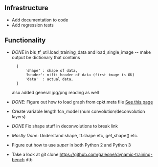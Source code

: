 
## Infrastructure

* Add documentation to code
* Add regression tests


## Functionality

* _DONE_ in bis_tf_util.load_training_data and load_single_image -- make output be dictionary that contains
	
		{
			'shape' : shape of data,
			'header': nifti header of data (first image is OK)
			'data'  : actual data,
		}
	also added general jpg/png reading as well
		
* _DONE_: Figure out how to load graph from cpkt.meta file 
  [See this page](https://www.tensorflow.org/programmers_guide/meta_graph)
  
* Create variable length fcn_model (num convolution/deconvolution layers)

* _DONE_ Fix shape stuff in deconvolutions to break link

* _Mostly Done_: Understand shape, tf.shape etc, get_shape() etc.

* Figure out how to use _super_ in both Python 2 and Python 3

* Take a look at git clone https://github.com/galeone/dynamic-training-bench dtb
